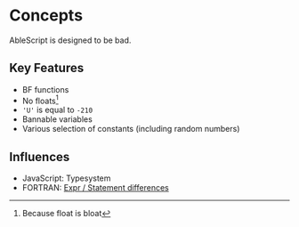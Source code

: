 # Concepts
AbleScript is designed to be bad.

## Key Features
- BF functions
- No floats[^1]
- `'U'` is equal to `-210`
- Bannable variables
- Various selection of constants (including random numbers)

## Influences
- JavaScript: Typesystem
- FORTRAN: [Expr / Statement differences](03-basics/04-exprs-vs-stmts.md)

[^1]: Because float is bloat
